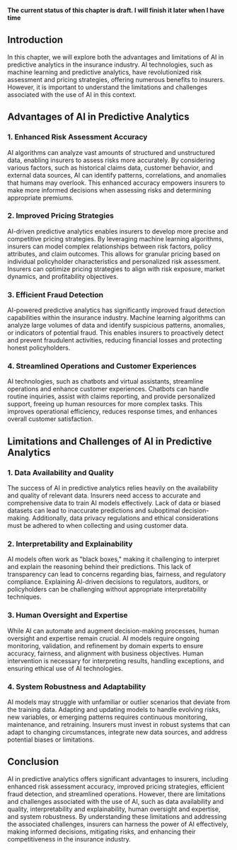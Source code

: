 **The current status of this chapter is draft. I will finish it later when I have time**

Introduction
------------

In this chapter, we will explore both the advantages and limitations of AI in predictive analytics in the insurance industry. AI technologies, such as machine learning and predictive analytics, have revolutionized risk assessment and pricing strategies, offering numerous benefits to insurers. However, it is important to understand the limitations and challenges associated with the use of AI in this context.

Advantages of AI in Predictive Analytics
----------------------------------------

### 1. Enhanced Risk Assessment Accuracy

AI algorithms can analyze vast amounts of structured and unstructured data, enabling insurers to assess risks more accurately. By considering various factors, such as historical claims data, customer behavior, and external data sources, AI can identify patterns, correlations, and anomalies that humans may overlook. This enhanced accuracy empowers insurers to make more informed decisions when assessing risks and determining appropriate premiums.

### 2. Improved Pricing Strategies

AI-driven predictive analytics enables insurers to develop more precise and competitive pricing strategies. By leveraging machine learning algorithms, insurers can model complex relationships between risk factors, policy attributes, and claim outcomes. This allows for granular pricing based on individual policyholder characteristics and personalized risk assessment. Insurers can optimize pricing strategies to align with risk exposure, market dynamics, and profitability objectives.

### 3. Efficient Fraud Detection

AI-powered predictive analytics has significantly improved fraud detection capabilities within the insurance industry. Machine learning algorithms can analyze large volumes of data and identify suspicious patterns, anomalies, or indicators of potential fraud. This enables insurers to proactively detect and prevent fraudulent activities, reducing financial losses and protecting honest policyholders.

### 4. Streamlined Operations and Customer Experiences

AI technologies, such as chatbots and virtual assistants, streamline operations and enhance customer experiences. Chatbots can handle routine inquiries, assist with claims reporting, and provide personalized support, freeing up human resources for more complex tasks. This improves operational efficiency, reduces response times, and enhances overall customer satisfaction.

Limitations and Challenges of AI in Predictive Analytics
--------------------------------------------------------

### 1. Data Availability and Quality

The success of AI in predictive analytics relies heavily on the availability and quality of relevant data. Insurers need access to accurate and comprehensive data to train AI models effectively. Lack of data or biased datasets can lead to inaccurate predictions and suboptimal decision-making. Additionally, data privacy regulations and ethical considerations must be adhered to when collecting and using customer data.

### 2. Interpretability and Explainability

AI models often work as "black boxes," making it challenging to interpret and explain the reasoning behind their predictions. This lack of transparency can lead to concerns regarding bias, fairness, and regulatory compliance. Explaining AI-driven decisions to regulators, auditors, or policyholders can be challenging without appropriate interpretability techniques.

### 3. Human Oversight and Expertise

While AI can automate and augment decision-making processes, human oversight and expertise remain crucial. AI models require ongoing monitoring, validation, and refinement by domain experts to ensure accuracy, fairness, and alignment with business objectives. Human intervention is necessary for interpreting results, handling exceptions, and ensuring ethical use of AI technologies.

### 4. System Robustness and Adaptability

AI models may struggle with unfamiliar or outlier scenarios that deviate from the training data. Adapting and updating models to handle evolving risks, new variables, or emerging patterns requires continuous monitoring, maintenance, and retraining. Insurers must invest in robust systems that can adapt to changing circumstances, integrate new data sources, and address potential biases or limitations.

Conclusion
----------

AI in predictive analytics offers significant advantages to insurers, including enhanced risk assessment accuracy, improved pricing strategies, efficient fraud detection, and streamlined operations. However, there are limitations and challenges associated with the use of AI, such as data availability and quality, interpretability and explainability, human oversight and expertise, and system robustness. By understanding these limitations and addressing the associated challenges, insurers can harness the power of AI effectively, making informed decisions, mitigating risks, and enhancing their competitiveness in the insurance industry.

